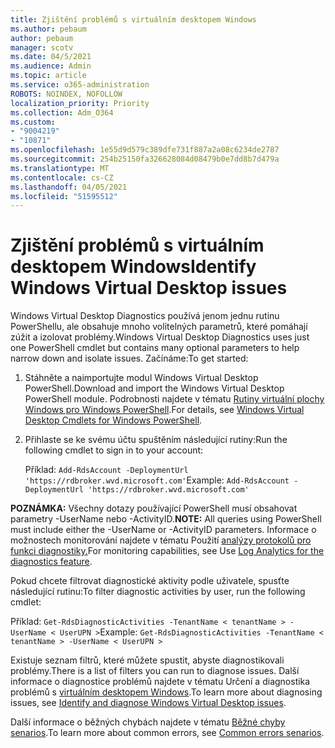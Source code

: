```yaml
---
title: Zjištění problémů s virtuálním desktopem Windows
ms.author: pebaum
author: pebaum
manager: scotv
ms.date: 04/5/2021
ms.audience: Admin
ms.topic: article
ms.service: o365-administration
ROBOTS: NOINDEX, NOFOLLOW
localization_priority: Priority
ms.collection: Adm_O364
ms.custom:
- "9004219"
- "10871"
ms.openlocfilehash: 1e55d9d579c389dfe731f887a2a08c6234de2787
ms.sourcegitcommit: 254b25150fa326628084d08479b0e7dd8b7d479a
ms.translationtype: MT
ms.contentlocale: cs-CZ
ms.lasthandoff: 04/05/2021
ms.locfileid: "51595512"
---
```

# <a name="identify-windows-virtual-desktop-issues"></a><span data-ttu-id="b8a4f-102">Zjištění problémů s virtuálním desktopem Windows</span><span class="sxs-lookup"><span data-stu-id="b8a4f-102">Identify Windows Virtual Desktop issues</span></span>

<span data-ttu-id="b8a4f-103">Windows Virtual Desktop Diagnostics používá jenom jednu rutinu PowerShellu, ale obsahuje mnoho volitelných parametrů, které pomáhají zúžit a izolovat problémy.</span><span class="sxs-lookup"><span data-stu-id="b8a4f-103">Windows Virtual Desktop Diagnostics uses just one PowerShell cmdlet but contains many optional parameters to help narrow down and isolate issues.</span></span> <span data-ttu-id="b8a4f-104">Začínáme:</span><span class="sxs-lookup"><span data-stu-id="b8a4f-104">To get started:</span></span> 

1. <span data-ttu-id="b8a4f-105">Stáhněte a naimportujte modul Windows Virtual Desktop PowerShell.</span><span class="sxs-lookup"><span data-stu-id="b8a4f-105">Download and import the Windows Virtual Desktop PowerShell module.</span></span> <span data-ttu-id="b8a4f-106">Podrobnosti najdete v tématu [Rutiny virtuální plochy Windows pro Windows PowerShell](https://docs.microsoft.com/powershell/windows-virtual-desktop/overview).</span><span class="sxs-lookup"><span data-stu-id="b8a4f-106">For details, see [Windows Virtual Desktop Cmdlets for Windows PowerShell](https://docs.microsoft.com/powershell/windows-virtual-desktop/overview).</span></span>

1. <span data-ttu-id="b8a4f-107">Přihlaste se ke svému účtu spuštěním následující rutiny:</span><span class="sxs-lookup"><span data-stu-id="b8a4f-107">Run the following cmdlet to sign in to your account:</span></span>
    
    <span data-ttu-id="b8a4f-108">Příklad: `Add-RdsAccount -DeploymentUrl 'https://rdbroker.wvd.microsoft.com'`</span><span class="sxs-lookup"><span data-stu-id="b8a4f-108">Example: `Add-RdsAccount -DeploymentUrl 'https://rdbroker.wvd.microsoft.com'`</span></span>

<span data-ttu-id="b8a4f-109">**POZNÁMKA:** Všechny dotazy používající PowerShell musí obsahovat parametry -UserName nebo -ActivityID.</span><span class="sxs-lookup"><span data-stu-id="b8a4f-109">**NOTE:** All queries using PowerShell must include either the -UserName or -ActivityID parameters.</span></span> <span data-ttu-id="b8a4f-110">Informace o možnostech monitorování najdete v tématu Použití [analýzy protokolů pro funkci diagnostiky.](https://go.microsoft.com/fwlink/?linkid=2126847)</span><span class="sxs-lookup"><span data-stu-id="b8a4f-110">For monitoring capabilities, see Use [Log Analytics for the diagnostics feature](https://go.microsoft.com/fwlink/?linkid=2126847).</span></span>

<span data-ttu-id="b8a4f-111">Pokud chcete filtrovat diagnostické aktivity podle uživatele, spusťte následující rutinu:</span><span class="sxs-lookup"><span data-stu-id="b8a4f-111">To filter diagnostic activities by user, run the following cmdlet:</span></span>

<span data-ttu-id="b8a4f-112">Příklad: `Get-RdsDiagnosticActivities -TenantName < tenantName > -UserName < UserUPN >`</span><span class="sxs-lookup"><span data-stu-id="b8a4f-112">Example: `Get-RdsDiagnosticActivities -TenantName < tenantName > -UserName < UserUPN >`</span></span>

<span data-ttu-id="b8a4f-113">Existuje seznam filtrů, které můžete spustit, abyste diagnostikovali problémy.</span><span class="sxs-lookup"><span data-stu-id="b8a4f-113">There is a list of filters you can run to diagnose issues.</span></span> <span data-ttu-id="b8a4f-114">Další informace o diagnostice problémů najdete v tématu Určení a diagnostika problémů s [virtuálním desktopem Windows](https://docs.microsoft.com/azure/virtual-desktop/diagnostics-role-service#diagnose-issues-with-powershell).</span><span class="sxs-lookup"><span data-stu-id="b8a4f-114">To learn more about diagnosing issues, see [Identify and diagnose Windows Virtual Desktop issues](https://docs.microsoft.com/azure/virtual-desktop/diagnostics-role-service#diagnose-issues-with-powershell).</span></span>

<span data-ttu-id="b8a4f-115">Další informace o běžných chybách najdete v tématu [Běžné chyby senarios](https://docs.microsoft.com/azure/virtual-desktop/diagnostics-role-service#common-error-scenarios).</span><span class="sxs-lookup"><span data-stu-id="b8a4f-115">To learn more about common errors, see [Common errors senarios](https://docs.microsoft.com/azure/virtual-desktop/diagnostics-role-service#common-error-scenarios).</span></span>

